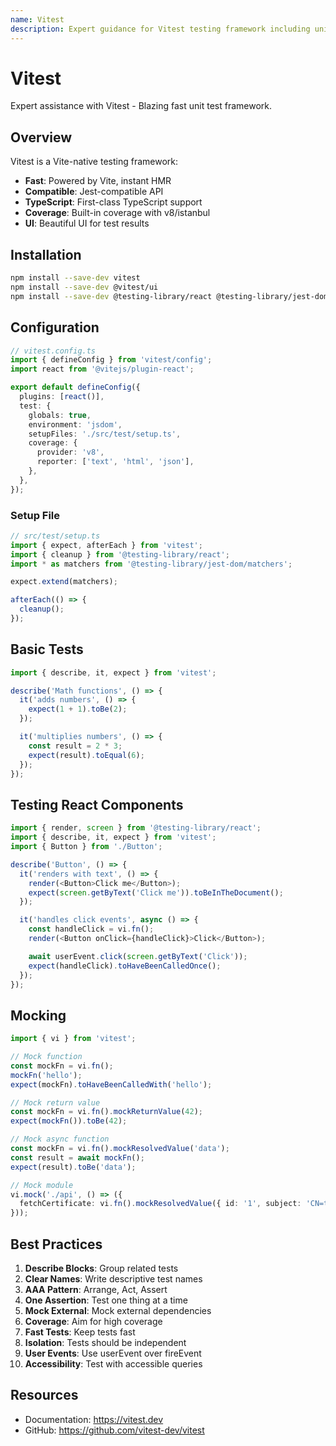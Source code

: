 ```yaml
---
name: Vitest
description: Expert guidance for Vitest testing framework including unit tests, integration tests, mocking, coverage, React Testing Library integration, and TypeScript testing. Use this when writing tests for Vite-based applications.
---
```


# Vitest

Expert assistance with Vitest - Blazing fast unit test framework.

## Overview

Vitest is a Vite-native testing framework:
- **Fast**: Powered by Vite, instant HMR
- **Compatible**: Jest-compatible API
- **TypeScript**: First-class TypeScript support
- **Coverage**: Built-in coverage with v8/istanbul
- **UI**: Beautiful UI for test results

## Installation

```bash
npm install --save-dev vitest
npm install --save-dev @vitest/ui
npm install --save-dev @testing-library/react @testing-library/jest-dom
```

## Configuration

```typescript
// vitest.config.ts
import { defineConfig } from 'vitest/config';
import react from '@vitejs/plugin-react';

export default defineConfig({
  plugins: [react()],
  test: {
    globals: true,
    environment: 'jsdom',
    setupFiles: './src/test/setup.ts',
    coverage: {
      provider: 'v8',
      reporter: ['text', 'html', 'json'],
    },
  },
});
```

### Setup File

```typescript
// src/test/setup.ts
import { expect, afterEach } from 'vitest';
import { cleanup } from '@testing-library/react';
import * as matchers from '@testing-library/jest-dom/matchers';

expect.extend(matchers);

afterEach(() => {
  cleanup();
});
```

## Basic Tests

```typescript
import { describe, it, expect } from 'vitest';

describe('Math functions', () => {
  it('adds numbers', () => {
    expect(1 + 1).toBe(2);
  });

  it('multiplies numbers', () => {
    const result = 2 * 3;
    expect(result).toEqual(6);
  });
});
```

## Testing React Components

```typescript
import { render, screen } from '@testing-library/react';
import { describe, it, expect } from 'vitest';
import { Button } from './Button';

describe('Button', () => {
  it('renders with text', () => {
    render(<Button>Click me</Button>);
    expect(screen.getByText('Click me')).toBeInTheDocument();
  });

  it('handles click events', async () => {
    const handleClick = vi.fn();
    render(<Button onClick={handleClick}>Click</Button>);

    await userEvent.click(screen.getByText('Click'));
    expect(handleClick).toHaveBeenCalledOnce();
  });
});
```

## Mocking

```typescript
import { vi } from 'vitest';

// Mock function
const mockFn = vi.fn();
mockFn('hello');
expect(mockFn).toHaveBeenCalledWith('hello');

// Mock return value
const mockFn = vi.fn().mockReturnValue(42);
expect(mockFn()).toBe(42);

// Mock async function
const mockFn = vi.fn().mockResolvedValue('data');
const result = await mockFn();
expect(result).toBe('data');

// Mock module
vi.mock('./api', () => ({
  fetchCertificate: vi.fn().mockResolvedValue({ id: '1', subject: 'CN=test' }),
}));
```

## Best Practices

1. **Describe Blocks**: Group related tests
2. **Clear Names**: Write descriptive test names
3. **AAA Pattern**: Arrange, Act, Assert
4. **One Assertion**: Test one thing at a time
5. **Mock External**: Mock external dependencies
6. **Coverage**: Aim for high coverage
7. **Fast Tests**: Keep tests fast
8. **Isolation**: Tests should be independent
9. **User Events**: Use userEvent over fireEvent
10. **Accessibility**: Test with accessible queries

## Resources

- Documentation: https://vitest.dev
- GitHub: https://github.com/vitest-dev/vitest
